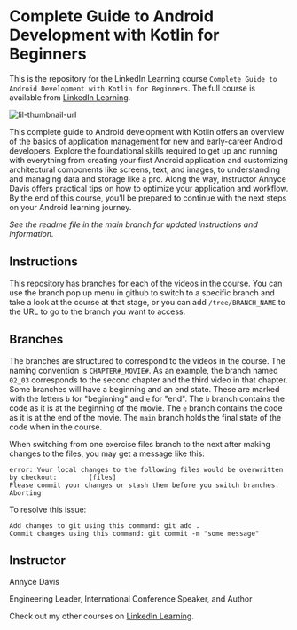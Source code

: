 # Complete Guide to Android Development with Kotlin for Beginners
This is the repository for the LinkedIn Learning course `Complete Guide to Android Development with Kotlin for Beginners`. The full course is available from [LinkedIn Learning][lil-course-url].

![lil-thumbnail-url]

This complete guide to Android development with Kotlin offers an overview of the basics of application management for new and early-career Android developers. Explore the foundational skills required to get up and running with everything from creating your first Android application and customizing architectural components like screens, text, and images, to understanding and managing data and storage like a pro. Along the way, instructor Annyce Davis offers practical tips on how to optimize your application and workflow. By the end of this course, you’ll be prepared to continue with the next steps on your Android learning journey.

_See the readme file in the main branch for updated instructions and information._
## Instructions
This repository has branches for each of the videos in the course. You can use the branch pop up menu in github to switch to a specific branch and take a look at the course at that stage, or you can add `/tree/BRANCH_NAME` to the URL to go to the branch you want to access.

## Branches
The branches are structured to correspond to the videos in the course. The naming convention is `CHAPTER#_MOVIE#`. As an example, the branch named `02_03` corresponds to the second chapter and the third video in that chapter. 
Some branches will have a beginning and an end state. These are marked with the letters `b` for "beginning" and `e` for "end". The `b` branch contains the code as it is at the beginning of the movie. The `e` branch contains the code as it is at the end of the movie. The `main` branch holds the final state of the code when in the course.

When switching from one exercise files branch to the next after making changes to the files, you may get a message like this:

    error: Your local changes to the following files would be overwritten by checkout:        [files]
    Please commit your changes or stash them before you switch branches.
    Aborting

To resolve this issue:
	
    Add changes to git using this command: git add .
	Commit changes using this command: git commit -m "some message"

## Instructor

Annyce Davis

Engineering Leader, International Conference Speaker, and Author
             

Check out my other courses on [LinkedIn Learning](https://www.linkedin.com/learning/instructors/annyce-davis?u=104).

[0]: # (Replace these placeholder URLs with actual course URLs)

[lil-course-url]: https://www.linkedin.com/learning/complete-guide-to-android-development-with-kotlin-for-beginners
[lil-thumbnail-url]: https://media.licdn.com/dms/image/v2/D4E0DAQEVl8ruJES7MA/learning-public-crop_675_1200/learning-public-crop_675_1200/0/1724188010632?e=2147483647&v=beta&t=e3E5FngiOudXD1U7eFvIrjpgZ6iWmVUC0U0jJ-Lua2Q

